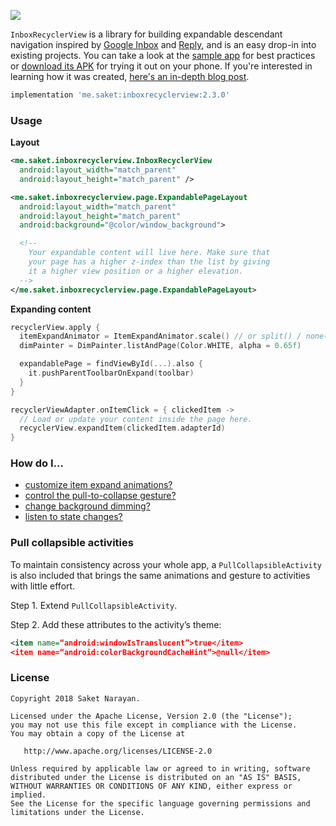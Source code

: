 [![](https://github.com/saket/InboxRecyclerView/blob/master/docs/images/static_thumbnail.jpg)](https://www.youtube.com/playlist?list=PLY9Ajk3MUE7UAT4rn9LO-jSPfkPm5ewrQ)

`InboxRecyclerView` is a library for building expandable descendant navigation inspired by [Google Inbox](http://androidniceties.tumblr.com/post/100872004063/inbox-by-gmail-google-play-link) and [Reply](https://material.io/design/material-studies/reply.html), and is an easy drop-in into existing projects. You can take a look at the [sample app](https://github.com/saket/InboxRecyclerView/tree/master/sample) for best practices or [download its APK](https://github.com/saket/InboxRecyclerView/releases) for trying it out on your phone. If you're interested in learning how it was created, [here's an in-depth blog post](https://saket.me/inbox-recyclerview).

```groovy
implementation 'me.saket:inboxrecyclerview:2.3.0'
```

### Usage

**Layout**

```xml
<me.saket.inboxrecyclerview.InboxRecyclerView
  android:layout_width="match_parent"
  android:layout_height="match_parent" />

<me.saket.inboxrecyclerview.page.ExpandablePageLayout
  android:layout_width="match_parent"
  android:layout_height="match_parent"
  android:background="@color/window_background">

  <!--
    Your expandable content will live here. Make sure that
    your page has a higher z-index than the list by giving
    it a higher view position or a higher elevation.
  -->
</me.saket.inboxrecyclerview.page.ExpandablePageLayout>
```

**Expanding content**

```kotlin
recyclerView.apply {
  itemExpandAnimator = ItemExpandAnimator.scale() // or split() / none()
  dimPainter = DimPainter.listAndPage(Color.WHITE, alpha = 0.65f)

  expandablePage = findViewById(...).also {
    it.pushParentToolbarOnExpand(toolbar)
  }
}

recyclerViewAdapter.onItemClick = { clickedItem ->
  // Load or update your content inside the page here.
  recyclerView.expandItem(clickedItem.adapterId)
}
```

### How do I…

- [customize item expand animations?](docs/item_animators.md)
- [control the pull-to-collapse gesture?](docs/pull_to_collapse.md)
- [change background dimming?](docs/background_dim.md)
- [listen to state changes?](docs/page_callbacks.md)

### Pull collapsible activities

To maintain consistency across your whole app, a `PullCollapsibleActivity` is also included that brings the same animations and gesture to activities with little effort.

Step 1. Extend `PullCollapsibleActivity`.

Step 2. Add these attributes to the activity’s theme:

```xml
<item name=“android:windowIsTranslucent”>true</item>
<item name=“android:colorBackgroundCacheHint”>@null</item>
```

### License
```
Copyright 2018 Saket Narayan.

Licensed under the Apache License, Version 2.0 (the "License");
you may not use this file except in compliance with the License.
You may obtain a copy of the License at

   http://www.apache.org/licenses/LICENSE-2.0

Unless required by applicable law or agreed to in writing, software
distributed under the License is distributed on an "AS IS" BASIS,
WITHOUT WARRANTIES OR CONDITIONS OF ANY KIND, either express or implied.
See the License for the specific language governing permissions and
limitations under the License.
```
